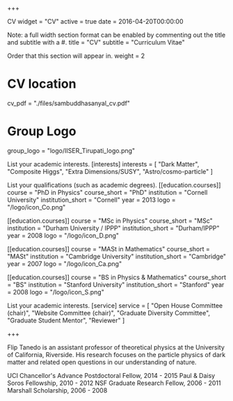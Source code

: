 +++

CV
widget = "CV" active = true date = 2016-04-20T00:00:00

Note: a full width section format can be enabled by commenting out the title and subtitle with a #.
title = "CV" subtitle = "Curriculum Vitae"

Order that this section will appear in.
weight = 2

# CV location
cv_pdf = "./files/sambuddhasanyal_cv.pdf"

# Group Logo
group_logo = "logo/IISER_Tirupati_logo.png"

List your academic interests.
[interests] interests = [ "Dark Matter", "Composite Higgs", "Extra Dimensions/SUSY", "Astro/cosmo-particle" ]

List your qualifications (such as academic degrees).
[[education.courses]] course = "PhD in Physics" course_short = "PhD" institution = "Cornell University" institution_short = "Cornell" year = 2013 logo = "/logo/icon_Co.png"

[[education.courses]] course = "MSc in Physics" course_short = "MSc" institution = "Durham University / IPPP" institution_short = "Durham/IPPP" year = 2008 logo = "/logo/icon_D.png"

[[education.courses]] course = "MASt in Mathematics" course_short = "MASt" institution = "Cambridge University" institution_short = "Cambridge" year = 2007 logo = "/logo/icon_Ca.png"

[[education.courses]] course = "BS in Physics & Mathematics" course_short = "BS" institution = "Stanford University" institution_short = "Stanford" year = 2008 logo = "/logo/icon_S.png"

List your academic interests.
[service] service = [ "Open House Committee (chair)", "Website Committee (chair)", "Graduate Diversity Committee", "Graduate Student Mentor", "Reviewer" ]

+++

Flip Tanedo is an assistant professor of theoretical physics at the University of California, Riverside. His research focuses on the particle physics of dark matter and related open questions in our understanding of nature.

UCI Chancellor's Advance Postdoctoral Fellow, 2014 - 2015
Paul & Daisy Soros Fellowship, 2010 - 2012
NSF Graduate Research Fellow, 2006 - 2011
Marshall Scholarship, 2006 - 2008
